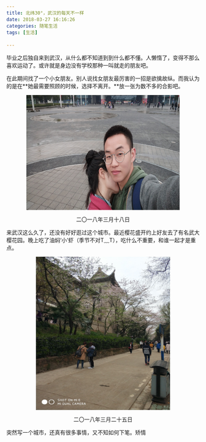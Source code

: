 ```yaml
---
title: 北纬30°，武汉的每天不一样
date: 2018-03-27 16:16:26
categories: 随笔生活
tags: [生活]

---
```

毕业之后独自来到武汉，从什么都不知道到到什么都不懂。人懒惰了，变得不那么喜欢运动了。或许就是身边没有学校那种一叫就走的朋友吧。
<!-- more -->
在此期间找了一个小女朋友。别人说找女朋友最厉害的一招是欲擒故纵。而我认为的是在**她最需要照顾的时候，选择不离开。**放一张为数不多的合影吧。
<div  align="center"><img src="北纬30°，武汉的每天不一样/heying.jpg" width = "400" height = "300" alt="图片名称" align=center /><p>二〇一八年三月十八日</p>
</div>

来武汉这么久了，还没有好好逛过这个城市。最近樱花盛开约上好友去了有名武大樱花园。晚上吃了油焖‘小’虾（季节不对T﹏T），吃什么不重要，和谁一起才是重点。
<div  align="center"><img src="北纬30°，武汉的每天不一样/wdyh.jpg" width = "350" height = "400" alt="图片名称" align=center /><p>二〇一八年三月二十五日</p>
</div>
突然写一个城市，还真有很多事情，又不知如何下笔。矫情

